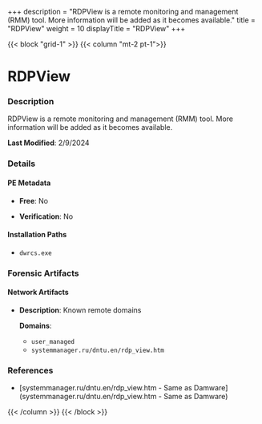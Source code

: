 +++
description = "RDPView is a remote monitoring and management (RMM) tool. More information will be added as it becomes available."
title = "RDPView"
weight = 10
displayTitle = "RDPView"
+++


{{< block "grid-1" >}}
{{< column "mt-2 pt-1">}}

# RDPView


### Description

RDPView is a remote monitoring and management (RMM) tool. More information will be added as it becomes available.



**Last Modified**: 2/9/2024

### Details


#### PE Metadata


- **Free**: No

- **Verification**: No




#### Installation Paths
- `dwrcs.exe`

### Forensic Artifacts




#### Network Artifacts

- **Description**: Known remote domains

  **Domains**:
    - `user_managed`
    - `systemmanager.ru/dntu.en/rdp_view.htm`





### References
- [systemmanager.ru/dntu.en/rdp_view.htm - Same as Damware](systemmanager.ru/dntu.en/rdp_view.htm - Same as Damware)



{{< /column >}}
{{< /block >}}
